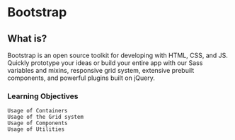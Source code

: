 # Bootstrap
## What is?
Bootstrap is an open source toolkit for developing with HTML, CSS, and JS. Quickly prototype your ideas or build your entire app with our Sass variables and mixins, responsive grid system, extensive prebuilt components, and powerful plugins built on jQuery.
### Learning Objectives
	Usage of Containers
	Usage of the Grid system
	Usage of Components
	Usage of Utilities